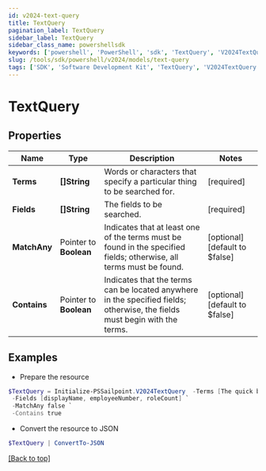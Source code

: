 ```yaml
---
id: v2024-text-query
title: TextQuery
pagination_label: TextQuery
sidebar_label: TextQuery
sidebar_class_name: powershellsdk
keywords: ['powershell', 'PowerShell', 'sdk', 'TextQuery', 'V2024TextQuery'] 
slug: /tools/sdk/powershell/v2024/models/text-query
tags: ['SDK', 'Software Development Kit', 'TextQuery', 'V2024TextQuery']
---
```



# TextQuery

## Properties

Name | Type | Description | Notes
------------ | ------------- | ------------- | -------------
**Terms** |  **[]String** | Words or characters that specify a particular thing to be searched for. | [required]
**Fields** |  **[]String** | The fields to be searched. | [required]
**MatchAny** |  Pointer to **Boolean** | Indicates that at least one of the terms must be found in the specified fields;  otherwise, all terms must be found. | [optional] [default to $false]
**Contains** |  Pointer to **Boolean** | Indicates that the terms can be located anywhere in the specified fields;  otherwise, the fields must begin with the terms. | [optional] [default to $false]

## Examples

- Prepare the resource
```powershell
$TextQuery = Initialize-PSSailpoint.V2024TextQuery  -Terms [The quick brown fox, 3141592, 7] `
 -Fields [displayName, employeeNumber, roleCount] `
 -MatchAny false `
 -Contains true
```

- Convert the resource to JSON
```powershell
$TextQuery | ConvertTo-JSON
```


[[Back to top]](#) 

